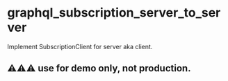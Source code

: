 # graphql_subscription_server_to_server

Implement SubscriptionClient for server aka client.

## ⚠️⚠️⚠️ use for demo only, not production.
